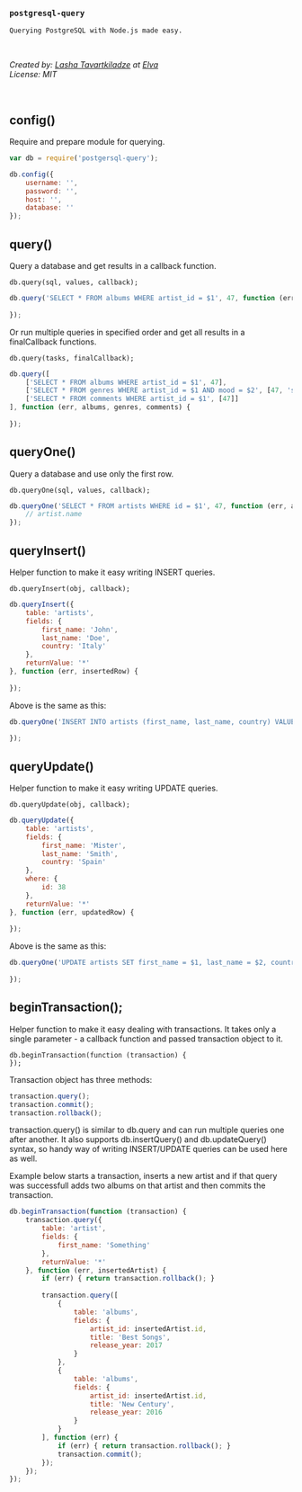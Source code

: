 ### `postgresql-query`
`Querying PostgreSQL with Node.js made easy.`

&nbsp;

*Created by: [Lasha Tavartkiladze](https://github.com/coloraggio) at [Elva](https://elva.org)*  
*License: MIT*

&nbsp;

## config()
Require and prepare module for querying.

```js
var db = require('postgersql-query');

db.config({
    username: '',
    password: '',
    host: '',
    database: '' 
});
```

## query()
Query a database and get results in a callback function.  
```
db.query(sql, values, callback);
```
```js
db.query('SELECT * FROM albums WHERE artist_id = $1', 47, function (err, albums) {
    
});
```
Or run multiple queries in specified order and get all results in a finalCallback functions.
```
db.query(tasks, finalCallback);
```
```js
db.query([
    ['SELECT * FROM albums WHERE artist_id = $1', 47],
    ['SELECT * FROM genres WHERE artist_id = $1 AND mood = $2', [47, 'sad']],
    ['SELECT * FROM comments WHERE artist_id = $1', [47]]
], function (err, albums, genres, comments) {
        
});
```

## queryOne()
Query a database and use only the first row.
```
db.queryOne(sql, values, callback);
```
```js
db.queryOne('SELECT * FROM artists WHERE id = $1', 47, function (err, artist) {
    // artist.name
});
```

## queryInsert()
Helper function to make it easy writing INSERT queries.
```
db.queryInsert(obj, callback);
```
```js
db.queryInsert({
    table: 'artists',
    fields: {
        first_name: 'John',
        last_name: 'Doe',
        country: 'Italy'
    },
    returnValue: '*'
}, function (err, insertedRow) {
    
});
```
Above is the same as this:
```js
db.queryOne('INSERT INTO artists (first_name, last_name, country) VALUES ($1, $2, $3) RETURNING *', ['John', 'Doe', 'Italy'], function (err, insertedRow) {
    
});
```

## queryUpdate()
Helper function to make it easy writing UPDATE queries.
```
db.queryUpdate(obj, callback);
```
```js
db.queryUpdate({
    table: 'artists',
    fields: {
        first_name: 'Mister',
        last_name: 'Smith',
        country: 'Spain'
    },
    where: {
        id: 38
    },
    returnValue: '*'
}, function (err, updatedRow) {
    
});
```
Above is the same as this:
```js
db.queryOne('UPDATE artists SET first_name = $1, last_name = $2, country = $3 WHERE id = $4 RETURNING *', ['Mister', 'Smith', 'Spain', 38], function (err, updatedRow) {
    
});
```

## beginTransaction();
Helper function to make it easy dealing with transactions. It takes only a single parameter - a callback function and passed transaction object to it.
```
db.beginTransaction(function (transaction) {
});
```
Transaction object has three methods:
```js
transaction.query();
transaction.commit();
transaction.rollback();
```
transaction.query() is similar to db.query and can run multiple queries one after another. It also supports db.insertQuery() and db.updateQuery() syntax, so handy way of writing INSERT/UPDATE queries can be used here as well.

Example below starts a transaction, inserts a new artist and if that query was successfull adds two albums on that artist and then commits the transaction.
```js
db.beginTransaction(function (transaction) {
    transaction.query({
        table: 'artist',
        fields: {
            first_name: 'Something'
        },
        returnValue: '*'
    }, function (err, insertedArtist) {
        if (err) { return transaction.rollback(); }
        
        transaction.query([
            {
                table: 'albums',
                fields: {
                    artist_id: insertedArtist.id,
                    title: 'Best Songs',
                    release_year: 2017
                }
            },
            {
                table: 'albums',
                fields: {
                    artist_id: insertedArtist.id,
                    title: 'New Century',
                    release_year: 2016
                }
            }
        ], function (err) {
            if (err) { return transaction.rollback(); }
            transaction.commit();
        });
    });
});
```

